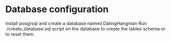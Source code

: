 # Database configuration

Install posgrsql and create a database named DatingHangman
Run ./create_database.sql script on the database to create the tables schema or
to reset them.
